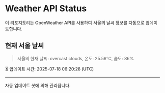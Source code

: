 
# Weather API Status

이 리포지토리는 OpenWeather API를 사용하여 서울의 날씨 정보를 자동으로 업데이트합니다.

## 현재 서울 날씨
> 서울의 현재 날씨: overcast clouds, 온도: 25.59°C, 습도: 86%

⏳ 업데이트 시간: 2025-07-18 06:20:28 (UTC)

---
자동 업데이트 봇에 의해 관리됩니다.
